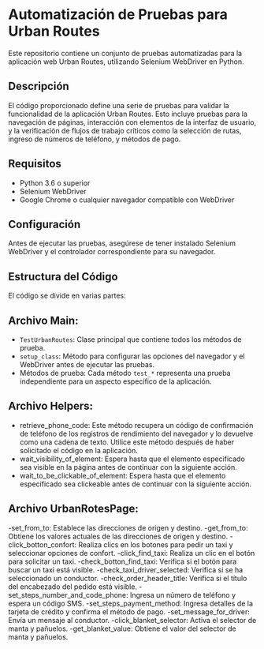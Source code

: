 # Automatización de Pruebas para Urban Routes

Este repositorio contiene un conjunto de pruebas automatizadas para la aplicación web Urban Routes, utilizando Selenium WebDriver en Python.

## Descripción

El código proporcionado define una serie de pruebas para validar la funcionalidad de la aplicación Urban Routes. Esto incluye pruebas para la navegación de páginas, interacción con elementos de la interfaz de usuario, y la verificación de flujos de trabajo críticos como la selección de rutas, ingreso de números de teléfono, y métodos de pago.

## Requisitos

- Python 3.6 o superior
- Selenium WebDriver
- Google Chrome o cualquier navegador compatible con WebDriver

## Configuración

Antes de ejecutar las pruebas, asegúrese de tener instalado Selenium WebDriver y el controlador correspondiente para su navegador.

## Estructura del Código

El código se divide en varias partes:

## Archivo Main:
- `TestUrbanRoutes`: Clase principal que contiene todos los métodos de prueba.
- `setup_class`: Método para configurar las opciones del navegador y el WebDriver antes de ejecutar las pruebas.
- Métodos de prueba: Cada método `test_*` representa una prueba independiente para un aspecto específico de la aplicación.

## Archivo Helpers:
- retrieve_phone_code:
Este método recupera un código de confirmación de teléfono de los registros de rendimiento del navegador y lo devuelve como una cadena de texto. Utilice este método después de haber solicitado el código en la aplicación.
- wait_visibility_of_element: Espera hasta que el elemento especificado sea visible en la página antes de continuar con la siguiente acción.
- wait_to_be_clickable_of_element: Espera hasta que el elemento especificado sea clickeable antes de continuar con la siguiente acción.

## Archivo UrbanRotesPage:

-set_from_to: Establece las direcciones de origen y destino.
-get_from_to: Obtiene los valores actuales de las direcciones de origen y destino.
-click_botton_confort: Realiza clics en los botones para pedir un taxi y seleccionar opciones de confort.
-click_find_taxi: Realiza un clic en el botón para solicitar un taxi.
-check_botton_find_taxi: Verifica si el botón para buscar un taxi está visible.
-check_taxi_driver_selected: Verifica si se ha seleccionado un conductor.
-check_order_header_title: Verifica si el título del encabezado del pedido está visible.
-set_steps_number_and_code_phone: Ingresa un número de teléfono y espera un código SMS.
-set_steps_payment_method: Ingresa detalles de la tarjeta de crédito y confirma el método de pago.
-set_message_for_driver: Envía un mensaje al conductor.
-click_blanket_selector: Activa el selector de manta y pañuelos.
-get_blanket_value: Obtiene el valor del selector de manta y pañuelos.
 
